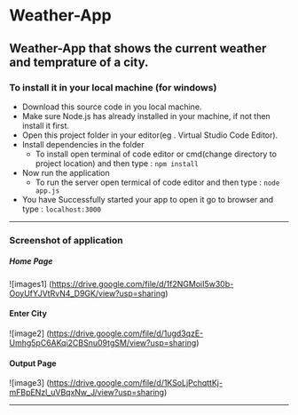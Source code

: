 # Weather-App

Weather-App that shows the current weather and temprature of a city.
----------------------------------------------------------------------



###  To install it in your local machine (for windows) 
  * Download this source code in you local machine.
  * Make sure Node.js has already installed in your machine, if not then install it first.
  * Open this project folder in your editor(eg . Virtual Studio Code Editor).
  * Install dependencies in the folder
    * To install open terminal of code editor or cmd(change directory to project location) and then type : `npm install`
  * Now run the application
    * To run the server open termical of code editor and then type : `node app.js`
  * You have Successfully started your app to open it go to browser and type : `localhost:3000`
  
  --------------------------------------------------------------------------------------------------------
 ### Screenshot of application
 
 ##### Home Page
 ![images1] (https://drive.google.com/file/d/1f2NGMoiI5w30b-OoyUfYJVtRvN4_D9GK/view?usp=sharing)
 
 #### Enter City 
 ![image2] (https://drive.google.com/file/d/1ugd3qzE-Umhg5pC6AKqi2CBSnu09tgSM/view?usp=sharing)
 
 #### Output Page
 ![image3] (https://drive.google.com/file/d/1KSoLjPchqttKj-mFBpENzl_uVBqxNw_J/view?usp=sharing)
 
 --------------------------------------------------------------------------------------------------------
